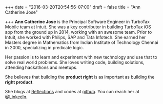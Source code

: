 +++
date = "2016-03-20T20:54:56-07:00"
draft = false
title = "Ann Catherine Jose"

+++
**Ann Catherine Jose** is the Principal Software Engineer in TurboTax Mobile team at Intuit. She was a key contributor in building TurboTax iOS app from the ground up in 2014, working with an awesome team. Prior to Intuit, she worked with Philips, SAP and Tata Infotech. She earned her Masters degree in Mathematics from Indian Institute of Technology Chennai in 2000, specializing in predicate logic.

Her passion is to learn and experiment with new technology and use that to solve real world problems. She loves writing code, building solutions, attending hackathons and meetups. 

She believes that building the **product right** is as important as building the **right product**. 

She blogs at [Reflections](http://ann.chiramattel.com/) and codes at [github](https://github.com/annjose). You can reach her at [@LinkedIn](https://www.linkedin.com/in/annjose).